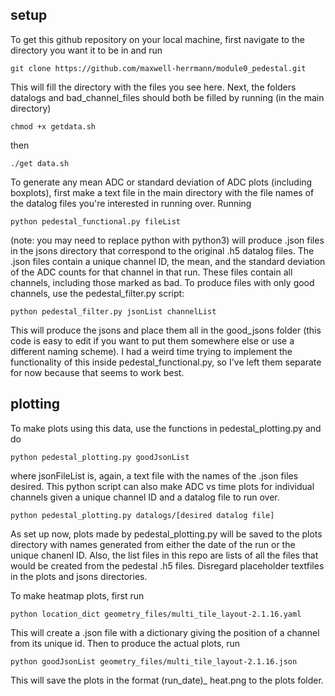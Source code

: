 ## setup
To get this github repository on your local machine, first navigate to the directory you want it to be in and run
```
git clone https://github.com/maxwell-herrmann/module0_pedestal.git
```
This will fill the directory with the files you see here. Next, the folders datalogs and bad_channel_files should both be filled by running (in the main directory)
```
chmod +x getdata.sh
```
then 
```
./get data.sh
```
To generate any mean ADC or standard deviation of ADC plots (including boxplots), first make a text file in the main directory with the file names of the datalog files you're interested in running over. Running
```
python pedestal_functional.py fileList
```
(note: you may need to replace python with python3) will produce .json files in the jsons directory that correspond to the original .h5 datalog files. The .json files contain a unique channel ID, the mean, and the standard deviation of the ADC counts for that channel in that run. These files contain all channels, including those marked as bad. To produce files with only good channels, use the pedestal_filter.py script:
```
python pedestal_filter.py jsonList channelList
```
This will produce the jsons and place them all in the good_jsons folder (this code is easy to edit if you want to put them somewhere else or use a different naming scheme). I had a weird time trying to implement the functionality of this inside pedestal_functional.py, so I've left them separate for now because that seems to work best. 

## plotting

To make plots using this data, use the functions in pedestal_plotting.py and do 
```
python pedestal_plotting.py goodJsonList
```
where jsonFileList is, again, a text file with the names of the .json files desired. This python script can also make ADC vs time plots for individual channels given a unique channel ID and a datalog file to run over. 
```
python pedestal_plotting.py datalogs/[desired datalog file]
```
As set up now, plots made by pedestal_plotting.py will be saved to the plots directory with names generated from either the date of the run or the unique chanenl ID. Also, the list files in this repo are lists of all the files that would be created from the pedestal .h5 files. Disregard placeholder textfiles in the plots and jsons directories.

To make heatmap plots, first run
```
python location_dict geometry_files/multi_tile_layout-2.1.16.yaml
```
This will create a .json file with a dictionary giving the position of a channel from its unique id. Then to produce the actual plots, run
```
python goodJsonList geometry_files/multi_tile_layout-2.1.16.json
```
This will save the plots in the format (run_date)_ heat.png to the plots folder.
